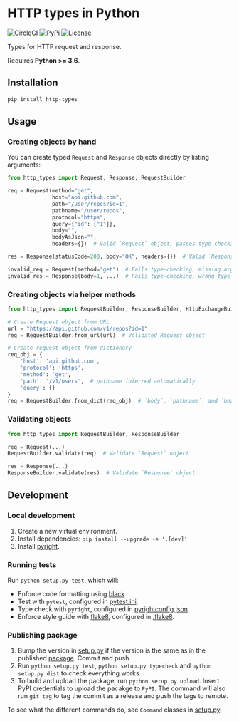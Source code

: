 # HTTP types in Python

[![CircleCI](https://circleci.com/gh/Meeshkan/py-http-types.svg?style=shield)](https://circleci.com/gh/Meeshkan/py-http-types)
[![PyPi](https://img.shields.io/pypi/pyversions/http-types)](https://pypi.org/project/http-types/)
[![License](https://img.shields.io/pypi/l/http-types)](LICENSE)

Types for HTTP request and response.

Requires **Python >= 3.6**.

## Installation

```bash
pip install http-types
```

## Usage

### Creating objects by hand

You can create typed `Request` and `Response` objects directly by listing arguments:

```py
from http_types import Request, Response, RequestBuilder

req = Request(method="get",
              host="api.github.com",
              path="/user/repos?id=1",
              pathname="/user/repos",
              protocol="https",
              query={"id": ["1"]},
              body="",
              bodyAsJson="",
              headers={})  # Valid `Request` object, passes type-checking

res = Response(statusCode=200, body="OK", headers={})  # Valid `Response` object, passes type-checking

invalid_req = Request(method="get")  # Fails type-checking, missing arguments
invalid_res = Response(body=1, ...)  # Fails type-checking, wrong type for `body`
```

### Creating objects via helper methods

```py
from http_types import RequestBuilder, ResponseBuilder, HttpExchangeBuilder

# Create Request object from URL
url = "https://api.github.com/v1/repos?id=1"
req = RequestBuilder.from_url(url)  # Validated Request object

# Create request object from dictionary
req_obj = {
    'host': 'api.github.com',
    'protocol': 'https',
    'method': 'get',
    'path': '/v1/users',  # pathname inferred automatically
    'query': {}
}
req = RequestBuilder.from_dict(req_obj)  # `body`, `pathname`, and `headers` are optional
```

### Validating objects

```py
from http_types import RequestBuilder, ResponseBuilder

req = Request(...)
RequestBuilder.validate(req)  # Validate `Request` object

res = Response(...)
ResponseBuilder.validate(res)  # Validate `Response` object
```

## Development

### Local development

1. Create a new virtual environment.
1. Install dependencies: `pip install --upgrade -e '.[dev]'`
1. Install [pyright](https://github.com/microsoft/pyright).

### Running tests

Run `python setup.py test`, which will:

- Enforce code formatting using [black](https://black.readthedocs.io/en/stable/).
- Test with `pytest`, configured in [pytest.ini](./pytest.ini).
- Type check with `pyright`, configured in [pyrightconfig.json](./pyrightconfig.json).
- Enforce style guide with [flake8](https://flake8.pycqa.org/en/latest/), configured in [.flake8](./.flake8).

### Publishing package

1. Bump the version in [setup.py](./setup.py) if the version is the same as in the published [package](https://pypi.org/project/http-types/). Commit and push.
1. Run `python setup.py test`, `python setup.py typecheck` and `python setup.py dist` to check everything works
1. To build and upload the package, run `python setup.py upload`. Insert PyPI credentials to upload the pacakge to `PyPI`. The command will also run `git tag` to tag the commit as a release and push the tags to remote.

To see what the different commands do, see `Command` classes in [setup.py](./setup.py).
